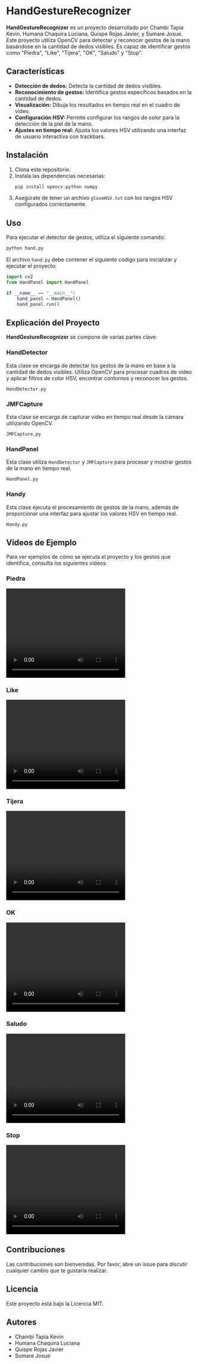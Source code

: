 
# HandGestureRecognizer

**HandGestureRecognizer** es un proyecto desarrollado por Chambi Tapia Kevin, Humana Chaquira Luciana, Quispe Rojas Javier, y Sumare Josue. Este proyecto utiliza OpenCV para detectar y reconocer gestos de la mano basándose en la cantidad de dedos visibles. Es capaz de identificar gestos como "Piedra", "Like", "Tijera", "OK", "Saludo" y "Stop".

## Características

- **Detección de dedos:** Detecta la cantidad de dedos visibles.
- **Reconocimiento de gestos:** Identifica gestos específicos basados en la cantidad de dedos.
- **Visualización:** Dibuja los resultados en tiempo real en el cuadro de video.
- **Configuración HSV:** Permite configurar los rangos de color para la detección de la piel de la mano.
- **Ajustes en tiempo real:** Ajusta los valores HSV utilizando una interfaz de usuario interactiva con trackbars.

## Instalación

1. Clona este repositorio.
2. Instala las dependencias necesarias:
   ```bash
   pip install opencv-python numpy
   ```
3. Asegúrate de tener un archivo `gloveHSV.txt` con los rangos HSV configurados correctamente.

## Uso

Para ejecutar el detector de gestos, utiliza el siguiente comando:

```bash
python hand.py
```

El archivo `hand.py` debe contener el siguiente código para inicializar y ejecutar el proyecto:

```python
import cv2
from HandPanel import HandPanel

if __name__ == "__main__":
    hand_panel = HandPanel()
    hand_panel.run()
```

## Explicación del Proyecto

**HandGestureRecognizer** se compone de varias partes clave:

### HandDetector

Esta clase se encarga de detectar los gestos de la mano en base a la cantidad de dedos visibles. Utiliza OpenCV para procesar cuadros de video y aplicar filtros de color HSV, encontrar contornos y reconocer los gestos.

`HandDetector.py`

### JMFCapture

Esta clase se encarga de capturar video en tiempo real desde la cámara utilizando OpenCV.

`JMFCapture.py`

### HandPanel

Esta clase utiliza `HandDetector` y `JMFCapture` para procesar y mostrar gestos de la mano en tiempo real.

`HandPanel.py`

### Handy

Esta clase ejecuta el procesamiento de gestos de la mano, además de proporcionar una interfaz para ajustar los valores HSV en tiempo real.

`Handy.py`

## Videos de Ejemplo

Para ver ejemplos de cómo se ejecuta el proyecto y los gestos que identifica, consulta los siguientes videos:

### Piedra
<video width="320" height="240" controls>
  <source src="https://github.com/XawiiQR/Grafica-Hand/blob/main/VideoManos/piedra.mp4" type="video/mp4">
  Tu navegador no soporta la etiqueta de video.
</video>

### Like
<video width="320" height="240" controls>
  <source src="https://github.com/XawiiQR/Grafica-Hand/blob/main/VideoManos/like.mp4" type="video/mp4">
  Tu navegador no soporta la etiqueta de video.
</video>

### Tijera
<video width="320" height="240" controls>
  <source src="https://github.com/XawiiQR/Grafica-Hand/blob/main/VideoManos/tijera.mp4" type="video/mp4">
  Tu navegador no soporta la etiqueta de video.
</video>

### OK
<video width="320" height="240" controls>
  <source src="https://github.com/XawiiQR/Grafica-Hand/blob/main/VideoManos/ok.mp4" type="video/mp4">
  Tu navegador no soporta la etiqueta de video.
</video>

### Saludo
<video width="320" height="240" controls>
  <source src="https://github.com/XawiiQR/Grafica-Hand/blob/main/VideoManos/saludo.mp4" type="video/mp4">
  Tu navegador no soporta la etiqueta de video.
</video>

### Stop
<video width="320" height="240" controls>
  <source src="https://github.com/XawiiQR/Grafica-Hand/blob/main/VideoManos/stop.mp4" type="video/mp4">
  Tu navegador no soporta la etiqueta de video.
</video>



## Contribuciones

Las contribuciones son bienvenidas. Por favor, abre un issue para discutir cualquier cambio que te gustaría realizar.

## Licencia

Este proyecto está bajo la Licencia MIT.

## Autores

- Chambi Tapia Kevin
- Humana Chaquira Luciana
- Quispe Rojas Javier
- Sumare Josue
